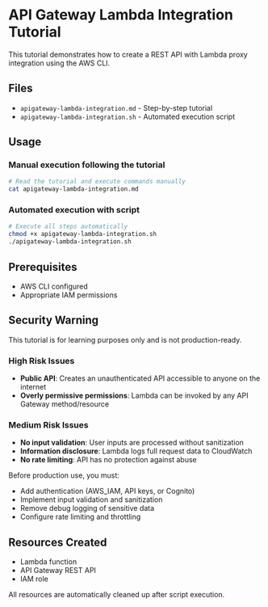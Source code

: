 # API Gateway Lambda Integration Tutorial

This tutorial demonstrates how to create a REST API with Lambda proxy integration using the AWS CLI.

## Files

- `apigateway-lambda-integration.md` - Step-by-step tutorial
- `apigateway-lambda-integration.sh` - Automated execution script

## Usage

### Manual execution following the tutorial
```bash
# Read the tutorial and execute commands manually
cat apigateway-lambda-integration.md
```

### Automated execution with script
```bash
# Execute all steps automatically
chmod +x apigateway-lambda-integration.sh
./apigateway-lambda-integration.sh
```

## Prerequisites

- AWS CLI configured
- Appropriate IAM permissions

## Security Warning

This tutorial is for learning purposes only and is not production-ready.

### High Risk Issues

- **Public API**: Creates an unauthenticated API accessible to anyone on the internet
- **Overly permissive permissions**: Lambda can be invoked by any API Gateway method/resource

### Medium Risk Issues

- **No input validation**: User inputs are processed without sanitization
- **Information disclosure**: Lambda logs full request data to CloudWatch
- **No rate limiting**: API has no protection against abuse

Before production use, you must:
- Add authentication (AWS_IAM, API keys, or Cognito)
- Implement input validation and sanitization
- Remove debug logging of sensitive data
- Configure rate limiting and throttling

## Resources Created

- Lambda function
- API Gateway REST API
- IAM role

All resources are automatically cleaned up after script execution.
